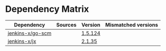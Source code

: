 # Dependency Matrix

Dependency | Sources | Version | Mismatched versions
---------- | ------- | ------- | -------------------
[jenkins-x/go-scm](https://github.com/jenkins-x/go-scm) |  | [1.5.124]() | 
[jenkins-x/jx](https://github.com/jenkins-x/jx) |  | [2.1.35](https://github.com/jenkins-x/jx/releases/tag/v2.1.35) | 
